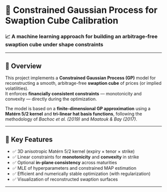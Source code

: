 # 🧠 Constrained Gaussian Process for Swaption Cube Calibration

### 📈 A machine learning approach for building an arbitrage-free swaption cube under shape constraints

---

## 🚀 Overview

This project implements a **Constrained Gaussian Process (GP)** model for reconstructing a smooth, arbitrage-free **swaption cube** of prices (or implied volatilities).  
It enforces **financially consistent constraints** — monotonicity and convexity — directly during the optimization.

The model is based on a **finite-dimensional GP approximation** using a **Matérn 5/2 kernel** and **tri-linear hat basis functions**, following the methodology of *Bachoc et al. (2019)* and *Maatouk & Bay (2017)*.

---

## 🧩 Key Features

- ✅ 3D anisotropic Matérn 5/2 kernel (expiry × tenor × strike)  
- ✅ Linear constraints for **monotonicity** and **convexity** in strike  
- ✅ Optional **in-plane consistency** across maturities  
- ✅ MLE of hyperparameters and constrained MAP estimation  
- ✅ Efficient and numerically stable optimization (with regularization)  
- ✅ Visualization of reconstructed swaption surfaces  

---


